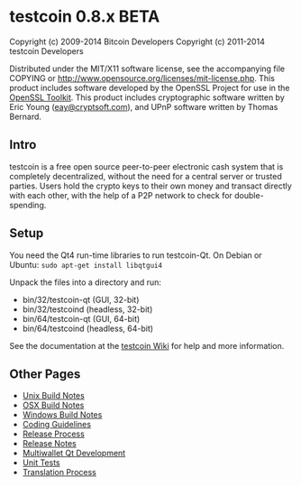 testcoin 0.8.x BETA
====================

Copyright (c) 2009-2014 Bitcoin Developers
Copyright (c) 2011-2014 testcoin Developers

Distributed under the MIT/X11 software license, see the accompanying
file COPYING or http://www.opensource.org/licenses/mit-license.php.
This product includes software developed by the OpenSSL Project for use in the [OpenSSL Toolkit](http://www.openssl.org/). This product includes
cryptographic software written by Eric Young ([eay@cryptsoft.com](mailto:eay@cryptsoft.com)), and UPnP software written by Thomas Bernard.


Intro
---------------------
testcoin is a free open source peer-to-peer electronic cash system that is
completely decentralized, without the need for a central server or trusted
parties.  Users hold the crypto keys to their own money and transact directly
with each other, with the help of a P2P network to check for double-spending.


Setup
---------------------
You need the Qt4 run-time libraries to run testcoin-Qt. On Debian or Ubuntu:
	`sudo apt-get install libqtgui4`

Unpack the files into a directory and run:

- bin/32/testcoin-qt (GUI, 32-bit)
- bin/32/testcoind (headless, 32-bit)
- bin/64/testcoin-qt (GUI, 64-bit)
- bin/64/testcoind (headless, 64-bit)

See the documentation at the [testcoin Wiki](http://testcoin.info)
for help and more information.


Other Pages
---------------------
- [Unix Build Notes](build-unix.md)
- [OSX Build Notes](build-osx.md)
- [Windows Build Notes](build-msw.md)
- [Coding Guidelines](coding.md)
- [Release Process](release-process.md)
- [Release Notes](release-notes.md)
- [Multiwallet Qt Development](multiwallet-qt.md)
- [Unit Tests](unit-tests.md)
- [Translation Process](translation_process.md)
